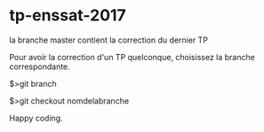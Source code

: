 # tp-enssat-2017
la branche master contient la correction du dernier TP

Pour avoir la correction d'un TP quelconque, choisissez la branche correspondante.

$>git branch

$>git checkout nomdelabranche  

Happy coding.